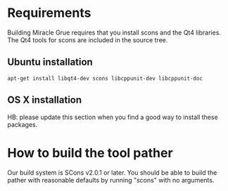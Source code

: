 # Requirements

Building Miracle Grue requires that you install scons and the Qt4 libraries. The Qt4 tools for scons are included in the source tree.

## Ubuntu installation

    apt-get install libqt4-dev scons libcppunit-dev libcppunit-doc
    
## OS X installation

HB: please update this section when you find a good way to install these packages.

# How to build the tool pather

Our build system is SCons v2.0.1 or later. You should be able to build the pather with reasonable defaults by running "scons" with no arguments.
